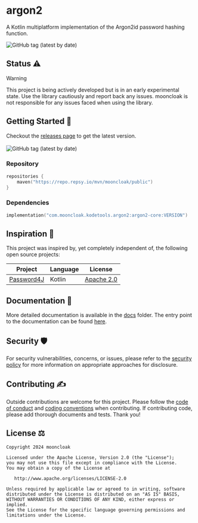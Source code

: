 # argon2

A Kotlin multiplatform implementation of the Argon2id password hashing function.

<img alt="GitHub tag (latest by date)" src="https://img.shields.io/github/v/tag/mooncloak/argon2">

## Status ⚠️

> [!Warning]
> This project is being actively developed but is in an early experimental state. Use the library
> cautiously and report back any issues. mooncloak is not responsible for any issues faced when
> using
> the library.

## Getting Started 🏁

Checkout the [releases page](https://github.com/mooncloak/kjwt/releases) to get the latest version.
<br/><br/>
<img alt="GitHub tag (latest by date)" src="https://img.shields.io/github/v/tag/mooncloak/argon2">

### Repository

```kotlin
repositories {
    maven("https://repo.repsy.io/mvn/mooncloak/public")
}
```

### Dependencies

```kotlin
implementation("com.mooncloak.kodetools.argon2:argon2-core:VERSION")
```

## Inspiration 🧠

This project was inspired by, yet completely independent of, the following open source projects:

| Project                                        | Language | License                                                                    |
|------------------------------------------------|----------|----------------------------------------------------------------------------|
| [Password4J](https://github.com/Password4j/password4j) | Kotlin   | [Apache 2.0](https://github.com/Password4j/password4j/blob/master/LICENSE) |

## Documentation 📃

More detailed documentation is available in the [docs](docs/) folder. The entry point to the
documentation can be
found [here](docs/index.md).

## Security 🛡️

For security vulnerabilities, concerns, or issues, please refer to
the [security policy](SECURITY.md) for more
information on appropriate approaches for disclosure.

## Contributing ✍️

Outside contributions are welcome for this project. Please follow
the [code of conduct](CODE_OF_CONDUCT.md)
and [coding conventions](CODING_CONVENTIONS.md) when contributing. If contributing code, please add
thorough documents
and tests. Thank you!

## License ⚖️

```
Copyright 2024 mooncloak

Licensed under the Apache License, Version 2.0 (the "License");
you may not use this file except in compliance with the License.
You may obtain a copy of the License at

   http://www.apache.org/licenses/LICENSE-2.0

Unless required by applicable law or agreed to in writing, software
distributed under the License is distributed on an "AS IS" BASIS,
WITHOUT WARRANTIES OR CONDITIONS OF ANY KIND, either express or implied.
See the License for the specific language governing permissions and
limitations under the License.
```
